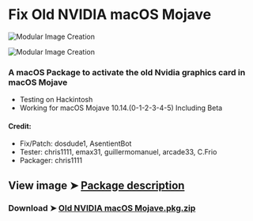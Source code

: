 # Fix Old NVIDIA macOS Mojave

![Modular Image Creation](https://i25.servimg.com/u/f25/18/50/18/69/fin_nv10.png)

![Modular Image Creation](https://i25.servimg.com/u/f25/18/50/18/69/webp_n15.gif)


### A macOS Package to activate the old Nvidia graphics card in macOS Mojave
- Testing on Hackintosh
- Working for macOS Mojave 10.14.(0-1-2-3-4-5) Including Beta

#### Credit: 
- Fix/Patch: dosdude1, AsentientBot
- Tester: chris1111, emax31, guillermomanuel, arcade33, C.Frio
- Packager: chris1111


## View image ➤ [Package description](https://drive.google.com/drive/folders/1uZZJqktkxuBTTLKbeNMXF6oXJEQfB2s7?usp=sharing)


### Download ➤ [Old NVIDIA macOS Mojave.pkg.zip](https://github.com/chris1111/Fix-Old-NVIDIA-macOS-Mojave/releases/tag/V1)

